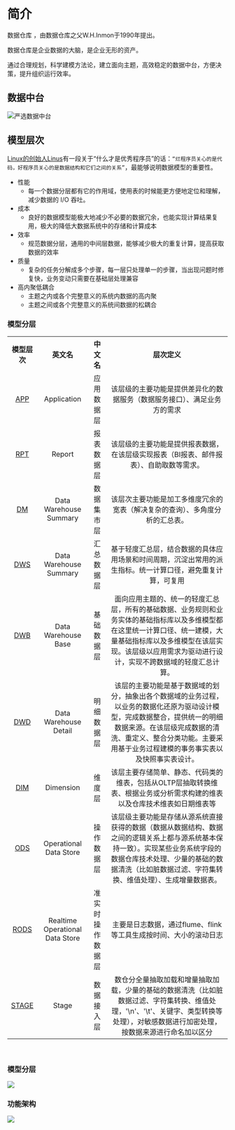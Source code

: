 # 简介

数据仓库 ，由数据仓库之父W.H.Inmon于1990年提出。

数据仓库是企业数据的大脑，是企业无形的资产。

通过合理规划，科学建模方法论，建立面向主题，高效稳定的数据中台，方便决策，提升组织运行效率。

## 数据中台

![严选数据中台](https://oss.dataown.cn/data/2020/9/6cc07a4853ddbbf9.webp)

## 模型层次
[Linux的创始人Linus](https://zh.wikipedia.org/wiki/%E6%9E%97%E7%BA%B3%E6%96%AF%C2%B7%E6%89%98%E7%93%A6%E5%85%B9)有一段关于“什么才是优秀程序员”的话：`“烂程序员关心的是代码，好程序员关心的是数据结构和它们之间的关系”`，最能够说明数据模型的重要性。

* 性能
    * 每一个数据分层都有它的作用域，使用表的时候能更方便地定位和理解，减少数据的 I/O 吞吐。
* 成本
    * 良好的数据模型能极大地减少不必要的数据冗余，也能实现计算结果复用，极大的降低大数据系统中的存储和计算成本
* 效率
    * 规范数据分层，通用的中间层数据，能够减少极大的重复计算，提高获取数据的效率
* 质量
    * 复杂的任务分解成多个步骤，每一层只处理单一的步骤，当出现问题时修复快，业务变动只需要在基础层处理兼容
* 高内聚低耦合
    * 主题之内或各个完整意义的系统内数据的高内聚
    * 主题之间或各个完整意义的系统间数据的松耦合


### 模型分层

<table>
    <tr>
      <th>模型层次</th>
      <th>英文名</th>
      <th>中文名</th>
      <th>层次定义</th>
    <tr>
      <td align="center"><a href="model_level.md/#app">APP</a></td>
      <td align="center">Application</a></td>
      <td align="center">应用数据层</a></td>
      <td align="center">该层级的主要功能是提供差异化的数据服务（数据服务接口）、满足业务方的需求</a></td>
    </tr>
    <tr>
      <td align="center"><a href="model_level.md/#rpt">RPT</a></td>
      <td align="center">Report</a></td>
      <td align="center">报表数据层</a></td>
      <td align="center">该层级的主要功能是提供报表数据，在该层级实现报表（BI报表、邮件报表）、自助取数等需求。</a></td>
    </tr>
    <tr>
      <td align="center"><a href="model_level.md/#dm">DM</a></td>
      <td align="center">Data Warehouse Summary</a></td>
      <td align="center">数据集市层</a></td>
      <td align="center">该层次主要功能是加工多维度冗余的宽表（解决复杂的查询）、多角度分析的汇总表。</a></td>
    </tr>
    <tr>
      <td align="center"><a href="model_level.md/#dws">DWS</a></td>
      <td align="center">Data Warehouse Summary</a></td>
      <td align="center">汇总数据层</a></td>
      <td align="center">基于轻度汇总层，结合数据的具体应用场景和时间周期，沉淀出常用的派生指标。统一计算口径，避免重复计算，可复用</a></td>
    </tr>
    <tr>
      <td align="center"><a href="model_level.md/#dwb">DWB</a></td>
      <td align="center">Data Warehouse Base</a></td>
      <td align="center">基础数据层</a></td>
      <td align="center">面向应用主题的、统一的轻度汇总层，所有的基础数据、业务规则和业务实体的基础指标库以及多维模型都在这里统一计算口径、统一建模，大量基础指标库以及多维模型在该层实现。该层级以应用需求为驱动进行设计，实现不跨数据域的轻度汇总计算。</a></td>
    </tr>
    <tr>
      <td align="center"><a href="model_level.md/#dwd">DWD</a></td>
      <td align="center">Data Warehouse Detail</a></td>
      <td align="center">明细数据层</a></td>
      <td align="center">该层的主要功能是基于数据域的划分，抽象出各个数据域的业务过程，以业务的数据化还原为驱动设计模型，完成数据整合，提供统一的明细数据来源。在该层级完成数据的清洗、重定义、整合分类功能。主要采用基于业务过程建模的事务事实表以及快照事实表设计。</a></td>
    </tr>
    <tr>
      <td align="center"><a href="model_level.md/#dim">DIM</a></td>
      <td align="center">Dimension</a></td>
      <td align="center">维度层</a></td>
      <td align="center">该层主要存储简单、静态、代码类的维表，包括从OLTP层抽取转换维表、根据业务或分析需求构建的维表以及仓库技术维表如日期维表等</a></td>
    </tr>
    <tr>
      <td align="center"><a href="model_level.md/#ods">ODS</a></td>
      <td align="center">Operational Data Store</a></td>
      <td align="center">操作数据层</a></td>
      <td align="center">该层级主要功能是存储从源系统直接获得的数据（数据从数据结构、数据之间的逻辑关系上都与源系统基本保持一致）。实现某些业务系统字段的数据仓库技术处理、少量的基础的数据清洗（比如脏数据过滤、字符集转换、维值处理）、生成增量数据表。</a></td>
    </tr>
    <tr>
      <td align="center"><a href="model_level.md/#rods">RODS</a></td>
      <td align="center">Realtime Operational Data Store</a></td>
      <td align="center">准实时操作数据层</a></td>
      <td align="center">主要是日志数据，通过flume、flink等工具生成按时间、大小的滚动日志</a></td>
    </tr>
    <tr>
      <td align="center"><a href="model_level.md/#stage">STAGE</a></td>
      <td align="center">Stage</a></td>
      <td align="center">数据接入层</a></td>
      <td align="center">数仓分全量抽取加载和增量抽取加载，少量的基础的数据清洗（比如脏数据过滤、字符集转换、维值处理，'\n'、'\t'、关键字、类型转换等处理），对敏感数据进行加密处理，按数据来源进行命名加以区分</a></td>
    </tr>
  </table>
<br/>

### 模型分层

![](https://oss.dataown.cn/images/2020/08/24/e8f7476b79f2b454338adcd85d062fcc.jpg)

### 功能架构

![](https://oss.dataown.cn/data/2020/8/42b6e813f619c338.png)








